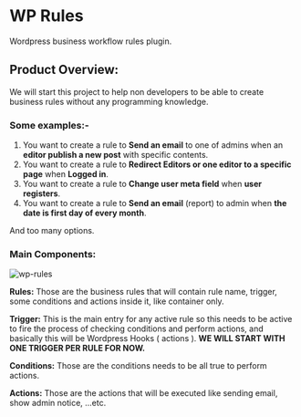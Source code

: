 # WP Rules
Wordpress business workflow rules plugin.

## Product Overview:

We will start this project to help non developers to be able to create business rules without any programming knowledge.

### Some examples:-

1. You want to create a rule to **Send an email** to one of admins when an **editor publish a new post** with specific contents.
2. You want to create a rule to **Redirect Editors or one editor to a specific page** when **Logged in**.
3. You want to create a rule to **Change user meta field** when **user registers**.
4. You want to create a rule to **Send an email** (report) to admin when **the date is first day of every month**.

And too many options.

### Main Components:

![wp-rules](https://user-images.githubusercontent.com/15707971/100169234-9fd97700-2ecb-11eb-8d23-b847f55c0ef8.jpg)

**Rules:** Those are the business rules that will contain rule name, trigger, some conditions and actions inside it, like container only.

**Trigger:** This is the main entry for any active rule so this needs to be active to fire the process of checking conditions and perform actions, and basically this will be Wordpress Hooks ( actions ). 
**WE WILL START WITH ONE TRIGGER PER RULE FOR NOW.**

**Conditions:** Those are the conditions needs to be all true to perform actions.

**Actions:** Those are the actions that will be executed like sending email, show admin notice, ...etc.
